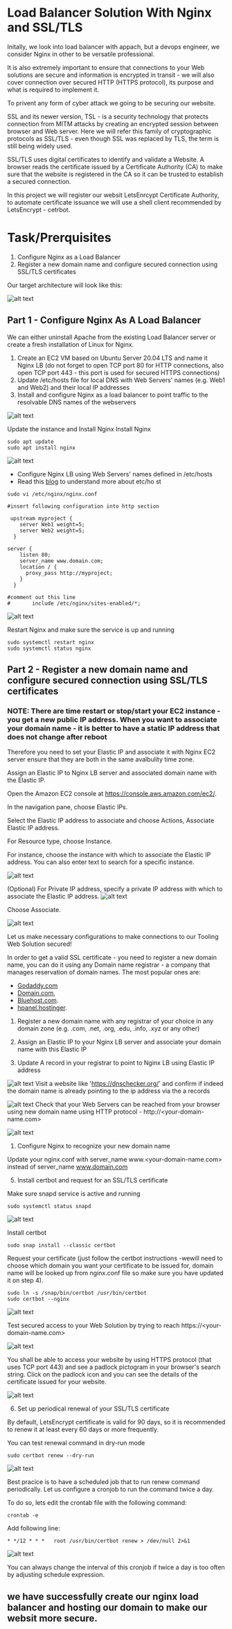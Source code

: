 # Load Balancer Solution With Nginx and SSL/TLS

Initally, we look into load balancer with appach, but a devops engineer, we consider Nginx in other to be versatile professional.

It is also extremely important to ensure that connections to your Web solutions are secure and information is encrypted in transit - we will also cover connection over secured HTTP (HTTPS protocol), its purpose and what is required to implement it.

To privent any form of cyber attack we going to be securing our website.

SSL and its newer version, TSL - is a security technology that protects connection from MITM attacks by creating an encrypted session between browser and Web server. Here we will refer this family of cryptographic protocols as SSL/TLS - even though SSL was replaced by TLS, the term is still being widely used.

SSL/TLS uses digital certificates to identify and validate a Website. A browser reads the certificate issued by a Certificate Authority (CA) to make sure that the website is registered in the CA so it can be trusted to establish a secured connection.

In this project we will register our websit LetsEnrcypt Certificate Authority, to automate certificate issuance we will use a shell client recommended by LetsEncrypt - cetrbot.


# Task/Prerquisites

1. Configure Nginx as a Load Balancer
2. Register a new domain name and configure secured connection using SSL/TLS certificates

Our target architecture will look like this:

![alt text](IMAGE/image-42-768x467.png)

## Part 1 - Configure Nginx As A Load Balancer


We can either uninstall Apache from the existing Load Balancer server or create a fresh installation of Linux for Nginx.

1. Create an EC2 VM based on Ubuntu Server 20.04 LTS and name it Nginx LB (do not forget to open TCP port 80 for HTTP connections, also open TCP port 443 - this port is used for secured HTTPS connections)
2. Update /etc/hosts file for local DNS with Web Servers' names (e.g. Web1 and Web2) and their local IP addresses
3. Install and configure Nginx as a load balancer to point traffic to the resolvable DNS names of the webservers

![alt text](IMAGE/2.png)

Update the instance and Install Nginx Install Nginx
```
sudo apt update
sudo apt install nginx
```
![alt text](IMAGE/1.png)

* Configure Nginx LB using Web Servers' names defined in /etc/hosts
* Read this [blog](https://linuxize.com/post/how-to-edit-your-hosts-file/) to understand more about etc/ho st

```
sudo vi /etc/nginx/nginx.conf

#insert following configuration into http section

 upstream myproject {
    server Web1 weight=5;
    server Web2 weight=5;
  }

server {
    listen 80;
    server_name www.domain.com;
    location / {
      proxy_pass http://myproject;
    }
  }

#comment out this line
#       include /etc/nginx/sites-enabled/*;
```
![alt text](IMAGE/3.png)


Restart Nginx and make sure the service is up and running

```
sudo systemctl restart nginx
sudo systemctl status nginx
```

## Part 2 - Register a new domain name and configure secured connection using SSL/TLS certificates


### **NOTE:** There are time restart or stop/start your EC2 instance - you get a new public IP address. When you want to associate your domain name - it is better to have a static IP address that does not change after reboot

Therefore you need to set your Elastic IP and associate it with Nginx EC2 server ensure that they are both in the same avalbulity time zone.


Assign an Elastic IP to Nginx LB server and associated domain name with the Elastic IP.

Open the Amazon EC2 console at https://console.aws.amazon.com/ec2/.

In the navigation pane, choose Elastic IPs.

Select the Elastic IP address to associate and choose Actions, Associate Elastic IP address.

For Resource type, choose Instance.

For instance, choose the instance with which to associate the Elastic IP address. You can also enter text to search for a specific instance.

![alt text](IMAGE/4.png)

(Optional) For Private IP address, specify a private IP address with which to associate the Elastic IP address.
![alt text](IMAGE/5.png)

Choose Associate.

![alt text](IMAGE/7.png)



Let us make necessary configurations to make connections to our Tooling Web Solution secured!

In order to get a valid SSL certificate - you need to register a new domain name, you can do it using any  Domain name registrar - a company that manages reservation of domain names. The most popular ones are:

* [Godaddy.com](https://godaddy.com/)
* [Domain.com](https://www.domain.com/), 
* [Bluehost.com](https://www.bluehost.com/).
* [hpanel.hostinger](https://hpanel.hostinger.com/).

1. Register a new domain name with any registrar of your choice in any domain zone (e.g. .com, .net, .org, .edu, .info, .xyz or any other)
2. Assign an Elastic IP to your Nginx LB server and associate your domain name with this Elastic IP


3. Update A record in your registrar to point to Nginx LB using Elastic IP address

![alt text](IMAGE/8.png)
Visit a website like 'https://dnschecker.org/' and confirm if indeed the domain name is already pointing to the ip address via the a records

![alt text](IMAGE/9.png)
Check that your Web Servers can be reached from your browser using new domain name using HTTP protocol - http://<your-domain-name.com>


![alt text](IMAGE/10.png)
1. Configure Nginx to recognize your new domain name

Update your nginx.conf with server_name www.<your-domain-name.com> instead of server_name www.domain.com

5. Install certbot and request for an SSL/TLS certificate

Make sure snapd service is active and running

```
sudo systemctl status snapd
```
![alt text](IMAGE/11.png)


Install certbot

```
sudo snap install --classic certbot
```



Request your certificate (just follow the certbot instructions -wewill need to choose which domain you want your certificate to be issued for, domain name will be looked up from nginx.conf file so make sure you have updated it on step 4).

```
sudo ln -s /snap/bin/certbot /usr/bin/certbot
sudo certbot --nginx
```

![alt text](IMAGE/12.png)

Test secured access to your Web Solution by trying to reach https://<your-domain-name.com>

![alt text](IMAGE/13.png)


You shall be able to access your website by using HTTPS protocol (that uses TCP port 443) and see a padlock pictogram in your browser's search string. Click on the padlock icon and you can see the details of the certificate issued for your website.

![alt text](IMAGE/14.png)

6. Set up periodical renewal of your SSL/TLS certificate

By default, LetsEncrypt certificate is valid for 90 days, so it is recommended to renew it at least every 60 days or more frequently.

You can test renewal command in dry-run mode

```
sudo certbot renew --dry-run
```
![alt text](IMAGE/15.png)

Best pracice is to have a scheduled job that to run renew command periodically. Let us configure a cronjob to run the command twice a day.

To do so, lets edit the crontab file with the following command:

```
crontab -e
```
Add following line:

```
* */12 * * *   root /usr/bin/certbot renew > /dev/null 2>&1
```
![alt text](IMAGE/16.png)

You can always change the interval of this cronjob if twice a day is too often by adjusting schedule expression.


## we have successfully create our nginx load balancer and hosting our domain to make our websit more secure.
